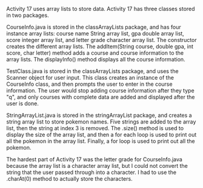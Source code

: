 Activity 17 uses array lists to store data. Activity 17 has three classes stored in two packages.

CourseInfo.java is stored in the classArrayLists package, and has four instance array lists: course name String array list, gpa double array list, score integer array list, and letter grade character array list. The constructor creates the different array lists. The addItem(String course, double gpa, int score, char letter) method adds a course and course information to the array lists. The displayInfo() method displays all the course information.

TestClass.java is stored in the classArrayLists package, and uses the Scanner object for user input. This class creates an instance of the CourseInfo class, and then prompts the user to enter in the course information. The user would stop adding course information after they type "q", and only courses with complete data are added and displayed after the user is done.

StringArrayList.java is stored in the stringArrayList package, and creates a string array list to store pokemon names. Five strings are added to the array list, then the string at index 3 is removed. The .size() method is used to display the size of the array list, and then a for each loop is used to print out all the pokemon in the array list. Finally, a for loop is used to print out all the pokemon.

The hardest part of Activity 17 was the letter grade for CourseInfo.java because the array list is a character array list, but I could not convert the string that the user passed through into a character. I had to use the .charAt(0) method to actually store the characters.

